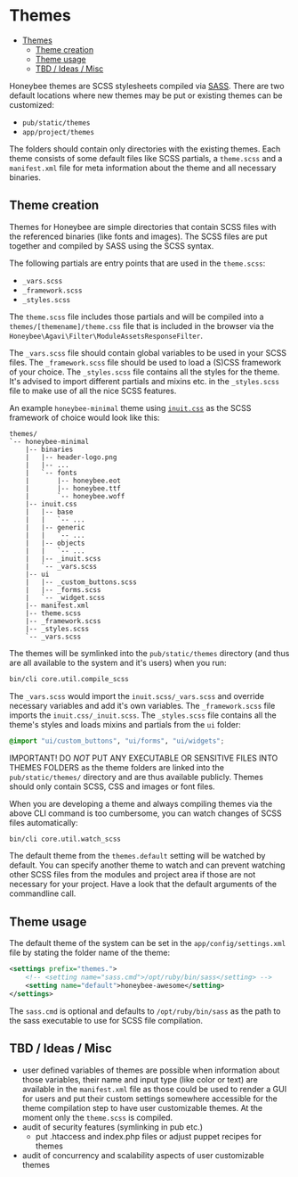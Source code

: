 # Themes

- [Themes](#themes)
  - [Theme creation](#theme-creation)
  - [Theme usage](#theme-usage)
  - [TBD / Ideas / Misc](#tbd--ideas--misc)

Honeybee themes are SCSS stylesheets compiled via [SASS](http://sass-lang.com/).
There are two default locations where new themes may be put or existing themes
can be customized:

- `pub/static/themes`
- `app/project/themes`

The folders should contain only directories with the existing themes. Each theme
consists of some default files like SCSS partials, a `theme.scss` and a
`manifest.xml` file for meta information about the theme and all necessary binaries.

## Theme creation

Themes for Honeybee are simple directories that contain SCSS files with the
referenced binaries (like fonts and images). The SCSS files are put together
and compiled by SASS using the SCSS syntax.

The following partials are entry points that are used in the `theme.scss`:

- `_vars.scss`
- `_framework.scss`
- `_styles.scss`

The `theme.scss` file includes those partials and will be compiled into a
`themes/[themename]/theme.css` file that is included in the browser via the
`Honeybee\Agavi\Filter\ModuleAssetsResponseFilter`.

The `_vars.scss` file should contain global variables to be used in your SCSS
files. The `_framework.scss` file should be used to load a (S)CSS framework of
your choice. The `_styles.scss` file contains all the styles for the theme. It's
advised to import different partials and mixins etc. in the `_styles.scss` file
to make use of all the nice SCSS features.

An example ```honeybee-minimal``` theme using
[```inuit.css```](https://github.com/csswizardry/inuit.css) as the SCSS
framework of choice would look like this:

```
themes/
`-- honeybee-minimal
    |-- binaries
    |   |-- header-logo.png
    |   |-- ...
    |   `-- fonts
    |       |-- honeybee.eot
    |       |-- honeybee.ttf
    |       `-- honeybee.woff
    |-- inuit.css
    |   |-- base
    |   |   `-- ...
    |   |-- generic
    |   |   `-- ...
    |   |-- objects
    |   |   `-- ...
    |   |-- _inuit.scss
    |   `-- _vars.scss
    |-- ui
    |   |-- _custom_buttons.scss
    |   |-- _forms.scss
    |   `-- _widget.scss
    |-- manifest.xml
    |-- theme.scss
    |-- _framework.scss
    |-- _styles.scss
    `-- _vars.scss
```

The themes will be symlinked into the `pub/static/themes` directory (and thus are
all available to the system and it's users) when you run:

```sh
bin/cli core.util.compile_scss
```

The ```_vars.scss``` would import the ```inuit.scss/_vars.scss``` and override
necessary variables and add it's own variables. The ```_framework.scss``` file
imports the ```inuit.css/_inuit.scss```. The ```_styles.scss``` file contains
all the theme's styles and loads mixins and partials from the `ui` folder:

```css
@import "ui/custom_buttons", "ui/forms", "ui/widgets";
```

IMPORTANT! DO *NOT* PUT ANY EXECUTABLE OR SENSITIVE FILES INTO THEMES FOLDERS as
the theme folders are linked into the `pub/static/themes/` directory and are
thus available publicly. Themes should only contain SCSS, CSS and images or font
files.

When you are developing a theme and always compiling themes via the above CLI
command is too cumbersome, you can watch changes of SCSS files automatically:

```sh
bin/cli core.util.watch_scss
```

The default theme from the `themes.default` setting will be watched by default.
You can specify another theme to watch and can prevent watching other SCSS files
from the modules and project area if those are not necessary for your project.
Have a look that the default arguments of the commandline call.

## Theme usage

The default theme of the system can be set in the `app/config/settings.xml`
file by stating the folder name of the theme:

```xml
<settings prefix="themes.">
    <!-- <setting name="sass.cmd">/opt/ruby/bin/sass</setting> -->
    <setting name="default">honeybee-awesome</setting>
</settings>
```

The `sass.cmd` is optional and defaults to `/opt/ruby/bin/sass` as the path to
the sass executable to use for SCSS file compilation.

## TBD / Ideas / Misc

- user defined variables of themes are possible when information about those
  variables, their name and input type (like color or text) are available in the
  `manifest.xml` file as those could be used to render a GUI for users and put
  their custom settings somewhere accessible for the theme compilation step to
  have user customizable themes. At the moment only the `theme.scss` is compiled.
- audit of security features (symlinking in pub etc.)
    - put .htaccess and index.php files or adjust puppet recipes for themes
- audit of concurrency and scalability aspects of user customizable themes
